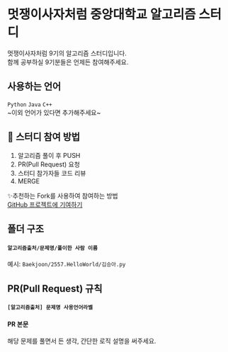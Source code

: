 # 멋쟁이사자처럼 중앙대학교 알고리즘 스터디
멋쟁이사자처럼 9기의 알고리즘 스터디입니다.  
함께 공부하실 9기분들은 언제든 참여해주세요.

## 사용하는 언어
`Python`
`Java`
`C++`  
~이외 언어가 있다면 추가해주세요~

## 📌 스터디 참여 방법
1. 알고리즘 풀이 후 PUSH
2. PR(Pull Request) 요청
3. 스터디 참가자들 코드 리뷰
4. MERGE

✨추천하는 Fork를 사용하여 참여하는 방법  
[GitHub 프로젝트에 기여하기](https://git-scm.com/book/ko/v2/GitHub-GitHub-%ED%94%84%EB%A1%9C%EC%A0%9D%ED%8A%B8%EC%97%90-%EA%B8%B0%EC%97%AC%ED%95%98%EA%B8%B0)

## 폴더 구조
#### `알고리즘출처/문제명/풀이한 사람 이름`
예시: `Baekjoon/2557.HelloWorld/김승아.py`

## PR(Pull Request) 규칙
#### `[알고리즘출처] 문제명 사용언어라벨`
#### PR 본문
해당 문제를 풀면서 든 생각, 간단한 로직 설명을 써주세요.
